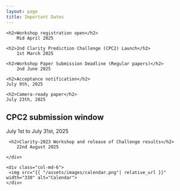 ```yaml
---
layout: page
title: Important Dates
---
```


<div class="row">
 <div class="col-md-6">
  
    <h2>Workshop registration open</h2>
        Mid April 2025

    <h2>2nd Clarity Prediction Challenge (CPC2) Launch</h2>
        1st March 2025
 
    <h2>Workshop Paper Submission Deadline (Regular papers)</h2>
        2nd June 2025

    <h2>Acceptance notification</h2>
    July 9th, 2025

    <h2>Camera-ready paper</h2>
    July 23th, 2025

   <h2>CPC2 submission window</h2>
   July 1st to July 31st, 2025

     <h2>Clarity-2023 Workshop and release of Challenge results</h2>
        22nd August 2025

    </div>

    <div class="col-md-6">
     <img src="{{ "/assets/images/calendar.png"| relative_url }}" width="330" alt="Calendar">
    </div>

</div>
